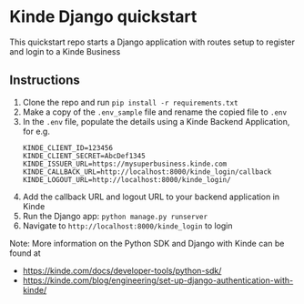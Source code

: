 # Kinde Django quickstart
This quickstart repo starts a Django application with routes setup to register and login to a Kinde Business

## Instructions
1. Clone the repo and run `pip install -r requirements.txt`
1. Make a copy of the `.env_sample` file and rename the copied file to `.env`
1. In the `.env` file, populate the details using a Kinde Backend Application, for e.g.
    ```
    KINDE_CLIENT_ID=123456
    KINDE_CLIENT_SECRET=AbcDef1345
    KINDE_ISSUER_URL=https://mysuperbusiness.kinde.com
    KINDE_CALLBACK_URL=http://localhost:8000/kinde_login/callback
    KINDE_LOGOUT_URL=http://localhost:8000/kinde_login/
    ```
1. Add the callback URL and logout URL to your backend application in Kinde
1. Run the Django app: `python manage.py runserver`
1. Navigate to `http://localhost:8000/kinde_login` to login

Note: 
More information on the Python SDK and Django with Kinde can be found at
- https://kinde.com/docs/developer-tools/python-sdk/
- https://kinde.com/blog/engineering/set-up-django-authentication-with-kinde/
